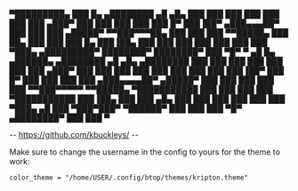 
▀█████████▄  ███    █▄   ▄████████    ▄█   ▄█▄
  ███    ███ ███    ███ ███    ███   ███ ▄███▀
  ███    ███ ███    ███ ███    █▀    ███▐██▀
 ▄███▄▄▄██▀  ███    ███ ███         ▄█████▀
▀▀███▀▀▀██▄  ███    ███ ███        ▀▀█████▄
  ███    ██▄ ███    ███ ███    █▄    ███▐██▄
  ███    ███ ███    ███ ███    ███   ███ ▀███▄
▄█████████▀  ████████▀  ████████▀    ███   ▀█▀
                                     ▀
 ▄█     █▄   ▄██████▄     ▄████████    ▄█   ▄█▄    ▄████████
███     ███ ███    ███   ███    ███   ███ ▄███▀   ███    ███
███     ███ ███    ███   ███    ███   ███▐██▀     ███    █▀ 
███     ███ ███    ███  ▄███▄▄▄▄██▀  ▄█████▀      ███
███     ███ ███    ███ ▀▀███▀▀▀▀▀   ▀▀█████▄    ▀███████████
███     ███ ███    ███ ▀███████████   ███▐██▄            ███
███ ▄█▄ ███ ███    ███   ███    ███   ███ ▀███▄    ▄█    ███
 ▀███▀███▀   ▀██████▀    ███    ███   ███   ▀█▀  ▄████████▀ 
                         ███    ███   ▀

--            https://github.com/kbuckleys/               --

Make sure to change the username in the config to yours for the theme to work:

```color_theme = "/home/USER/.config/btop/themes/kripton.theme"```
